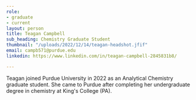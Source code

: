 ```yaml
---
role:
- graduate
- current
layout: person
title: Teagan Campbell
sub_heading: Chemistry Graduate Student
thumbnail: "/uploads/2022/12/14/teagan-headshot.jfif"
email: campb571@purdue.edu
linkedin: https://www.linkedin.com/in/teagan-campbell-2845831b8/

---
```

Teagan joined Purdue University in 2022 as an Analytical Chemistry graduate student. She came to Purdue after completing her undergraduate degree in chemistry at King's College (PA).